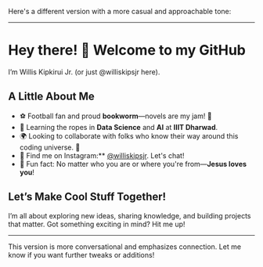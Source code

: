 Here's a different version with a more casual and approachable tone:

---

# Hey there! 👋 Welcome to my GitHub  

I’m Willis Kipkirui Jr. (or just @williskipsjr here).  

## A Little About Me  
- ⚽ Football fan and proud **bookworm**—novels are my jam! 📖  
- 🤖 Learning the ropes in **Data Science** and **AI** at **IIIT Dharwad**.  
- 🌍 Looking to collaborate with folks who know their way around this coding universe. 🚀  
- 📲 Find me on Instagram:** [@williskipsjr](https://www.instagram.com/williskipsjr). Let's chat!  
- 🙌 Fun fact: No matter who you are or where you're from—**Jesus loves you**!  

## Let’s Make Cool Stuff Together!  
I’m all about exploring new ideas, sharing knowledge, and building projects that matter. Got something exciting in mind? Hit me up!  

---

This version is more conversational and emphasizes connection. Let me know if you want further tweaks or additions!
<!---
williskipsjr/williskipsjr is a ✨ special ✨ repository because its `README.md` (this file) appears on your GitHub profile.
You can click the Preview link to take a look at your changes.
--->
